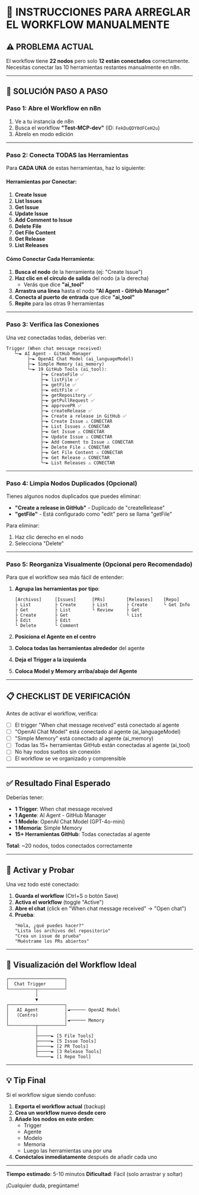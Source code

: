 # 🔧 INSTRUCCIONES PARA ARREGLAR EL WORKFLOW MANUALMENTE

## ⚠️ PROBLEMA ACTUAL

El workflow tiene **22 nodos** pero solo **12 están conectados** correctamente. Necesitas conectar las 10 herramientas restantes manualmente en n8n.

---

## 🎯 SOLUCIÓN PASO A PASO

### Paso 1: Abre el Workflow en n8n

1. Ve a tu instancia de n8n
2. Busca el workflow **"Test-MCP-dev"** (ID: `FekDuQDY0dFCeH2u`)
3. Ábrelo en modo edición

---

### Paso 2: Conecta TODAS las Herramientas

Para **CADA UNA** de estas herramientas, haz lo siguiente:

#### Herramientas por Conectar:

1. **Create Issue**
2. **List Issues**
3. **Get Issue**
4. **Update Issue**
5. **Add Comment to Issue**
6. **Delete File**
7. **Get File Content**
8. **Get Release**
9. **List Releases**

#### Cómo Conectar Cada Herramienta:

1. **Busca el nodo** de la herramienta (ej: "Create Issue")
2. **Haz clic en el círculo de salida** del nodo (a la derecha)
   - Verás que dice **"ai_tool"**
3. **Arrastra una línea** hasta el nodo **"AI Agent - GitHub Manager"**
4. **Conecta al puerto de entrada** que dice **"ai_tool"**
5. **Repite** para las otras 9 herramientas

---

### Paso 3: Verifica las Conexiones

Una vez conectadas todas, deberías ver:

```
Trigger (When chat message received)
   └─► AI Agent - GitHub Manager
        ├─► OpenAI Chat Model (ai_languageModel)
        ├─► Simple Memory (ai_memory)
        └─► 19 GitHub Tools (ai_tool):
             ├─► CreateFile ✅
             ├─► listFile ✅
             ├─► getFile ✅
             ├─► editFile ✅
             ├─► getRepository ✅
             ├─► getPullRequest ✅
             ├─► approvePR ✅
             ├─► createRelease ✅
             ├─► Create a release in GitHub ✅
             ├─► Create Issue ⚠️ CONECTAR
             ├─► List Issues ⚠️ CONECTAR
             ├─► Get Issue ⚠️ CONECTAR
             ├─► Update Issue ⚠️ CONECTAR
             ├─► Add Comment to Issue ⚠️ CONECTAR
             ├─► Delete File ⚠️ CONECTAR
             ├─► Get File Content ⚠️ CONECTAR
             ├─► Get Release ⚠️ CONECTAR
             └─► List Releases ⚠️ CONECTAR
```

---

### Paso 4: Limpia Nodos Duplicados (Opcional)

Tienes algunos nodos duplicados que puedes eliminar:

- **"Create a release in GitHub"** - Duplicado de "createRelease"
- **"getFile"** - Está configurado como "edit" pero se llama "getFile"

Para eliminar:
1. Haz clic derecho en el nodo
2. Selecciona "Delete"

---

### Paso 5: Reorganiza Visualmente (Opcional pero Recomendado)

Para que el workflow sea más fácil de entender:

1. **Agrupa las herramientas por tipo**:
   ```
   [Archivos]     [Issues]      [PRs]        [Releases]    [Repo]
   ├ List         ├ Create      ├ List       ├ Create      └ Get Info
   ├ Get          ├ List        └ Review     ├ Get
   ├ Create       ├ Get                      └ List
   ├ Edit         ├ Edit
   └ Delete       └ Comment
   ```

2. **Posiciona el Agente en el centro**
3. **Coloca todas las herramientas alrededor** del agente
4. **Deja el Trigger a la izquierda**
5. **Coloca Model y Memory arriba/abajo del Agente**

---

## 📋 CHECKLIST DE VERIFICACIÓN

Antes de activar el workflow, verifica:

- [ ] El trigger "When chat message received" está conectado al agente
- [ ] "OpenAI Chat Model" está conectado al agente (ai_languageModel)
- [ ] "Simple Memory" está conectado al agente (ai_memory)
- [ ] Todas las 15+ herramientas GitHub están conectadas al agente (ai_tool)
- [ ] No hay nodos sueltos sin conexión
- [ ] El workflow se ve organizado y comprensible

---

## ✅ Resultado Final Esperado

Deberías tener:

- **1 Trigger**: When chat message received
- **1 Agente**: AI Agent - GitHub Manager
- **1 Modelo**: OpenAI Chat Model (GPT-4o-mini)
- **1 Memoria**: Simple Memory
- **15+ Herramientas GitHub**: Todas conectadas al agente

**Total**: ~20 nodos, todos conectados correctamente

---

## 🚀 Activar y Probar

Una vez todo esté conectado:

1. **Guarda el workflow** (Ctrl+S o botón Save)
2. **Activa el workflow** (toggle "Active")
3. **Abre el chat** (click en "When chat message received" → "Open chat")
4. **Prueba**:
   ```
   "Hola, ¿qué puedes hacer?"
   "Lista los archivos del repositorio"
   "Crea un issue de prueba"
   "Muéstrame los PRs abiertos"
   ```

---

## 🎨 Visualización del Workflow Ideal

```
┌─────────────────────┐
│  Chat Trigger       │
└──────────┬──────────┘
           │
           ▼
┌─────────────────────┐
│   AI Agent          │◄────── OpenAI Model
│   (Centro)          │
│                     │◄────── Memory
└──────────┬──────────┘
           │
           ├─────► [5 File Tools]
           ├─────► [5 Issue Tools]
           ├─────► [2 PR Tools]
           ├─────► [3 Release Tools]
           └─────► [1 Repo Tool]
```

---

## 💡 Tip Final

Si el workflow sigue siendo confuso:

1. **Exporta el workflow actual** (backup)
2. **Crea un workflow nuevo desde cero**
3. **Añade los nodos en este orden**:
   - Trigger
   - Agente
   - Modelo
   - Memoria
   - Luego las herramientas una por una
4. **Conéctalos inmediatamente** después de añadir cada uno

---

**Tiempo estimado**: 5-10 minutos
**Dificultad**: Fácil (solo arrastrar y soltar)

¡Cualquier duda, pregúntame!